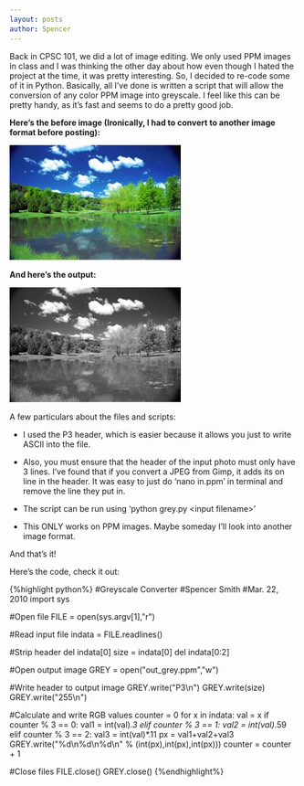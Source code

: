 ```yaml
---
layout: posts
author: Spencer
---
```


Back in CPSC 101, we did a lot of image editing. We only used PPM images in class and I was thinking the other day about how even though I hated the project at the time, it was pretty interesting. So, I decided to re-code some of it in Python. Basically, all I’ve done is written a script that will allow the conversion of any color PPM image into greyscale. I feel like this can be pretty handy, as it’s fast and seems to do a pretty good job.

**Here’s the before image (Ironically, I had to convert to another image format before posting):**

![alt text](/img/posts/2010-03-2-greyscale-image-converter-in-python/color-pic.jpg "Color Nature Pic")

**And here’s the output:**

![alt text](/img/posts/2010-03-2-greyscale-image-converter-in-python/bw-pic.jpg "Color Nature Pic")


A few particulars about the files and scripts:

* I used the P3 header, which is easier because it allows you just to write ASCII into the file.

* Also, you must ensure that the header of the input photo must only have 3 lines. I’ve found that if you convert a JPEG from Gimp, it adds its on line in the header. It was easy to just do ‘nano in.ppm’ in terminal and remove the line they put in.

* The script can be run using ‘python grey.py \<input filename\>’

* This ONLY works on PPM images. Maybe someday I’ll look into another image format.

And that’s it!

Here’s the code, check it out:

{%highlight python%}
#Greyscale Converter
#Spencer Smith
#Mar. 22, 2010
import sys
 
#Open file
FILE = open(sys.argv[1],"r")
 
#Read input file
indata = FILE.readlines()
 
#Strip header
del indata[0]
size = indata[0]
del indata[0:2]
 
#Open output image
GREY = open("out_grey.ppm","w")
 
#Write header to output image
GREY.write("P3\n")
GREY.write(size)
GREY.write("255\n")
 
#Calculate and write RGB values
counter = 0
for x in indata:
  val = x
  if counter % 3 == 0:
    val1 = int(val)*.3
  elif counter % 3 == 1:
    val2 = int(val)*.59
  elif counter % 3 == 2:
    val3 = int(val)*.11
  px = val1+val2+val3
  GREY.write("%d\n%d\n%d\n" % (int(px),int(px),int(px)))
  counter = counter + 1
 
#Close files
FILE.close()
GREY.close()
{%endhighlight%}
